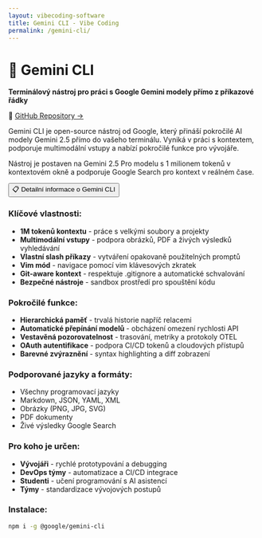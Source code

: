 ```yaml
---
layout: vibecoding-software
title: Gemini CLI - Vibe Coding
permalink: /gemini-cli/
---
```



# 💎 Gemini CLI

**Terminálový nástroj pro práci s Google Gemini modely přímo z příkazové řádky**

🔗 [GitHub Repository →](https://github.com/google-gemini/gemini-cli)

Gemini CLI je open-source nástroj od Google, který přináší pokročilé AI modely Gemini 2.5 přímo do vašeho terminálu. Vyniká v práci s kontextem, podporuje multimodální vstupy a nabízí pokročilé funkce pro vývojáře.

Nástroj je postaven na Gemini 2.5 Pro modelu s 1 milionem tokenů v kontextovém okně a podporuje Google Search pro kontext v reálném čase.

<div class="vibecoding-details">
  <button class="vibecoding-toggle collapsed" onclick="toggleDetails(this)">
    📋 Detailní informace o Gemini CLI
  </button>
  <div class="vibecoding-content" markdown="1">

### Klíčové vlastnosti:
- **1M tokenů kontextu** - práce s velkými soubory a projekty
- **Multimodální vstupy** - podpora obrázků, PDF a živých výsledků vyhledávání
- **Vlastní slash příkazy** - vytváření opakovaně použitelných promptů
- **Vim mód** - navigace pomocí vim klávesových zkratek
- **Git-aware kontext** - respektuje .gitignore a automatické schvalování
- **Bezpečné nástroje** - sandbox prostředí pro spouštění kódu

### Pokročilé funkce:
- **Hierarchická paměť** - trvalá historie napříč relacemi
- **Automatické přepínání modelů** - obcházení omezení rychlosti API
- **Vestavěná pozorovatelnost** - trasování, metriky a protokoly OTEL
- **OAuth autentifikace** - podpora CI/CD tokenů a cloudových přístupů
- **Barevné zvýraznění** - syntax highlighting a diff zobrazení

### Podporované jazyky a formáty:
- Všechny programovací jazyky
- Markdown, JSON, YAML, XML
- Obrázky (PNG, JPG, SVG)
- PDF dokumenty
- Živé výsledky Google Search

### Pro koho je určen:
- **Vývojáři** - rychlé prototypování a debugging
- **DevOps týmy** - automatizace a CI/CD integrace
- **Studenti** - učení programování s AI asistencí
- **Týmy** - standardizace vývojových postupů

### Instalace:
```bash
npm i -g @google/gemini-cli
```

  </div>
</div> 